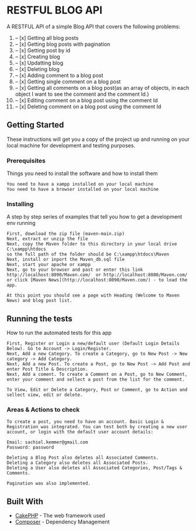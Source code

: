 # RESTFUL BLOG API

A RESTFUL API of a simple Blog API that covers the following problems:

1. – [x] Getting all blog posts
2. – [x] Getting blog posts with pagination
3. – [x] Getting post by id
4. – [x] Creating blog
5. – [x] Updatting blog
6. – [x] Deleting blog
7. – [x] Adding comment to a blog post
8. – [x] Getting single comment on a blog post
9. – [x] Getting all comments on a blog post(as an array of objects, in each object I want to see
the comment and the comment Id.)
10. – [x] Editing comment on a blog post using the comment Id
11. – [x] Deleting comment on a blog post using the comment Id

## Getting Started

These instructions will get you a copy of the project up and running on your local machine for development and testing purposes.

### Prerequisites

Things you need to install the software and how to install them

```
You need to have a xampp installed on your local machine
You need to have a browser installed on your local machine
```

### Installing

A step by step series of examples that tell you how to get a development env running

```
First, download the zip file (maven-main.zip)
Next, extract or unzip the file
Next, copy the Maven folder to this directory in your local drive C:\xampp\htdocs
so the full path of the folder should be C:\xampp\htdocs\Maven
Next, install or inport the Maven_db.sql file
Next, start your apache or xampp
Next, go to your browser and past or enter this link http://localhost:8090/Maven.com/  or http://localhost:8080/Maven.com/ or click [Maven News](http://localhost:8090/Maven.com/) - to load the app.

At this point you should see a page with Heading (Welcome to Maven News) and blog post list.
```

## Running the tests

How to run the automated tests for this app

```
First, Register or Login a new/default user (Default Login Details Below). Go to Account -> Login/Register.
Next, Add a new Category. To create a Category, go to New Post -> New category -> Add Category.
Next, Add a new Post. To create a Post, go to New Post -> Add Post and enter Post Title & Description.
Next, Add a coment. To create a Comment on a Post, go to New Comment, enter your comment and sellect a post from the list for the comment.

To View, Edit or Delete a Category, Post or Comment, go to Action and sellect view, edit or delete.
```

### Areas & Actions to check

```
To create a post, you need to have an account. Basic Login & Registration was integrated. You can test both by creating a new user account, or login with the default user account details:

Email: sachiel.kemmer@gmail.com
Password: password

Deleting a Blog Post also deletes all Associated Comments.
Deleting a Category also deletes all Associated Posts.
Deleting a User also deletes all Associated Categories, Post/Tags & Comments.

Pagination was also implemented.
```

## Built With

* [CakePHP](https://cakephp.org/) - The web framework used
* [Composer](https://getcomposer.org/) - Dependency Management
